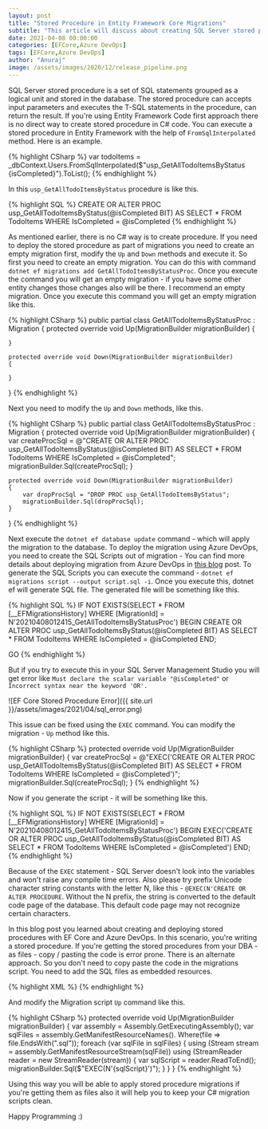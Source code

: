 ```yaml
---
layout: post
title: "Stored Procedure in Entity Framework Core Migrations"
subtitle: "This article will discuss about creating SQL Server stored procedures in Entity Framework Core Migrations and deploying it to Azure DevOps."
date: 2021-04-08 00:00:00
categories: [EFCore,Azure DevOps]
tags: [EFCore,Azure DevOps]
author: "Anuraj"
image: /assets/images/2020/12/release_pipeline.png
---
```

SQL Server stored procedure is a set of SQL statements grouped as a logical unit and stored in the database. The stored procedure can accepts input parameters and executes the T-SQL statements in the procedure, can return the result. If you're using Entity Framework Code first approach there is no direct way to create stored procedure in C# code. You can execute a stored procedure in Entity Framework with the help of `FromSqlInterpolated` method. Here is an example.

{% highlight CSharp %}
var todoItems = _dbContext.Users.FromSqlInterpolated($"usp_GetAllTodoItemsByStatus {isCompleted}").ToList();
{% endhighlight %}

In this `usp_GetAllTodoItemsByStatus` procedure is like this.

{% highlight SQL %}
CREATE OR ALTER PROC usp_GetAllTodoItemsByStatus(@isCompleted BIT)
AS
SELECT * FROM TodoItems WHERE IsCompleted = @isCompleted
{% endhighlight %}

As mentioned earlier, there is no C# way is to create procedure. If you need to deploy the stored procedure as part of migrations you need to create an empty migration first, modify the `Up` and `Down` methods and execute it. So first you need to create an empty migration. You can do this with command `dotnet ef migrations add GetAllTodoItemsByStatusProc`. Once you execute the command you will get an empty migration - if you have some other entity changes those changes also will be there. I recommend an empty migration. Once you execute this command you will get an empty migration like this.

{% highlight CSharp %}
public partial class GetAllTodoItemsByStatusProc : Migration
{
    protected override void Up(MigrationBuilder migrationBuilder)
    {

    }

    protected override void Down(MigrationBuilder migrationBuilder)
    {

    }
}
{% endhighlight %}

Next you need to modify the `Up` and `Down` methods, like this.

{% highlight CSharp %}
public partial class GetAllTodoItemsByStatusProc : Migration
{
    protected override void Up(MigrationBuilder migrationBuilder)
    {
        var createProcSql = @"CREATE OR ALTER PROC usp_GetAllTodoItemsByStatus(@isCompleted BIT)
                            AS
                            SELECT * FROM TodoItems WHERE IsCompleted = @isCompleted";
        migrationBuilder.Sql(createProcSql);
    }

    protected override void Down(MigrationBuilder migrationBuilder)
    {
        var dropProcSql = "DROP PROC usp_GetAllTodoItemsByStatus";
        migrationBuilder.Sql(dropProcSql);
    }
}
{% endhighlight %}

Next execute the `dotnet ef database update` command - which will apply the migration to the database. To deploy the migration using Azure DevOps, you need to create the SQL Scripts out of migration - You can find more details about deploying migration from Azure DevOps in [this blog](https://dotnetthoughts.net/run-ef-core-migrations-in-azure-devops/) post. To generate the SQL Scripts you can execute the command - `dotnet ef migrations script --output script.sql -i`. Once you execute this, dotnet ef will generate SQL file. The generated file will be something like this. 

{% highlight SQL %}
IF NOT EXISTS(SELECT * FROM [__EFMigrationsHistory] WHERE [MigrationId] = N'20210408012415_GetAllTodoItemsByStatusProc')
BEGIN
    CREATE OR ALTER PROC usp_GetAllTodoItemsByStatus(@isCompleted BIT)
                                AS
                                SELECT * FROM TodoItems WHERE IsCompleted = @isCompleted
END;

GO
{% endhighlight %}

But if you try to execute this in your SQL Server Management Studio you will get error like `Must declare the scalar variable "@isCompleted"` or `Incorrect syntax near the keyword 'OR'.`

![EF Core Stored Procedure Error]({{ site.url }}/assets/images/2021/04/sql_error.png)

This issue can be fixed using the `EXEC` command. You can modify the migration - `Up` method like this.

{% highlight CSharp %}
protected override void Up(MigrationBuilder migrationBuilder)
{
    var createProcSql = @"EXEC('CREATE OR ALTER PROC usp_GetAllTodoItemsByStatus(@isCompleted BIT)
                    AS
                    SELECT * FROM TodoItems WHERE IsCompleted = @isCompleted')";
    migrationBuilder.Sql(createProcSql);
}
{% endhighlight %}

Now if you generate the script - it will be something like this.

{% highlight SQL %}
IF NOT EXISTS(SELECT * FROM [__EFMigrationsHistory] WHERE [MigrationId] = N'20210408012415_GetAllTodoItemsByStatusProc')
BEGIN
    EXEC('CREATE OR ALTER PROC usp_GetAllTodoItemsByStatus(@isCompleted BIT)
                                AS
                                SELECT * FROM TodoItems WHERE IsCompleted = @isCompleted')
END;
{% endhighlight %}

Because of the `EXEC` statement - SQL Server doesn't look into the variables and won't raise any compile time errors. Also please try prefix Unicode character string constants with the letter N, like this - `@EXEC(N'CREATE OR ALTER PROCEDURE`. Without the N prefix, the string is converted to the default code page of the database. This default code page may not recognize certain characters.

In this blog post you learned about creating and deploying stored procedures with EF Core and Azure DevOps. In this scenario, you're writing a stored procedure. If you're getting the stored procedures from your DBA - as files - copy / pasting the code is error prone. There is an alternate approach. So you don't need to copy paste the code in the migrations script. You need to add the SQL files as embedded resources.

{% highlight XML %}
<ItemGroup>
	<EmbeddedResource Include="script1.sql" />
    <EmbeddedResource Include="script2.sql" />
    <EmbeddedResource Include="script3.sql" />
</ItemGroup>
{% endhighlight %}

And modify the Migration script `Up` command like this.

{% highlight CSharp %}
protected override void Up(MigrationBuilder migrationBuilder)
{
    var assembly = Assembly.GetExecutingAssembly();
    var sqlFiles = assembly.GetManifestResourceNames().
                Where(file => file.EndsWith(".sql"));
    foreach (var sqlFile in sqlFiles)
    {
        using (Stream stream = assembly.GetManifestResourceStream(sqlFile))
        using (StreamReader reader = new StreamReader(stream))
        {
            var sqlScript = reader.ReadToEnd();
            migrationBuilder.Sql($"EXEC(N'{sqlScript}')");
        }
    }
}
{% endhighlight %}

Using this way you will be able to apply stored procedure migrations if you're getting them as files also it will help you to keep your C# migration scripts clean.

Happy Programming :)